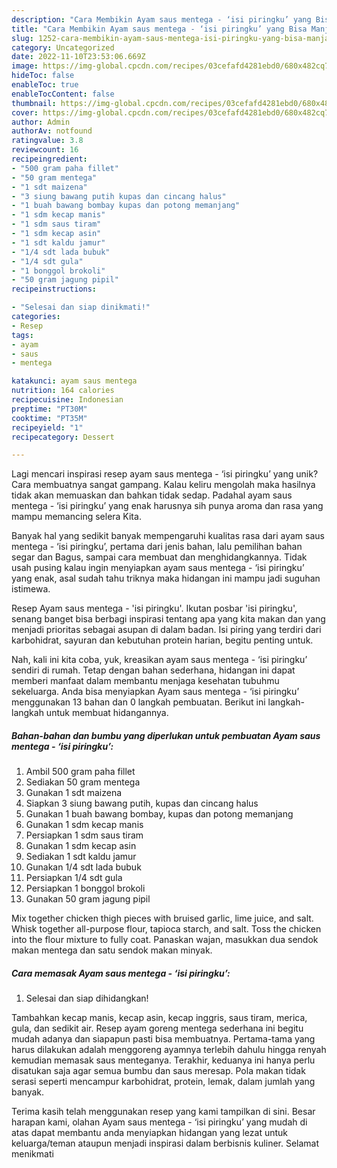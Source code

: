 ```yaml
---
description: "Cara Membikin Ayam saus mentega - ‘isi piringku’ yang Bisa Manjain Lidah"
title: "Cara Membikin Ayam saus mentega - ‘isi piringku’ yang Bisa Manjain Lidah"
slug: 1252-cara-membikin-ayam-saus-mentega-isi-piringku-yang-bisa-manjain-lidah
category: Uncategorized
date: 2022-11-10T23:53:06.669Z
image: https://img-global.cpcdn.com/recipes/03cefafd4281ebd0/680x482cq70/ayam-saus-mentega-isi-piringku-foto-resep-utama.jpg
hideToc: false
enableToc: true
enableTocContent: false
thumbnail: https://img-global.cpcdn.com/recipes/03cefafd4281ebd0/680x482cq70/ayam-saus-mentega-isi-piringku-foto-resep-utama.jpg
cover: https://img-global.cpcdn.com/recipes/03cefafd4281ebd0/680x482cq70/ayam-saus-mentega-isi-piringku-foto-resep-utama.jpg
author: Admin
authorAv: notfound
ratingvalue: 3.8
reviewcount: 16
recipeingredient:
- "500 gram paha fillet"
- "50 gram mentega"
- "1 sdt maizena"
- "3 siung bawang putih kupas dan cincang halus"
- "1 buah bawang bombay kupas dan potong memanjang"
- "1 sdm kecap manis"
- "1 sdm saus tiram"
- "1 sdm kecap asin"
- "1 sdt kaldu jamur"
- "1/4 sdt lada bubuk"
- "1/4 sdt gula"
- "1 bonggol brokoli"
- "50 gram jagung pipil"
recipeinstructions:

- "Selesai dan siap dinikmati!"
categories:
- Resep
tags:
- ayam
- saus
- mentega

katakunci: ayam saus mentega 
nutrition: 164 calories
recipecuisine: Indonesian
preptime: "PT30M"
cooktime: "PT35M"
recipeyield: "1"
recipecategory: Dessert

---
```





Lagi mencari inspirasi resep ayam saus mentega - ‘isi piringku’ yang unik? Cara membuatnya sangat gampang. Kalau keliru mengolah maka hasilnya tidak akan memuaskan dan bahkan tidak sedap. Padahal ayam saus mentega - ‘isi piringku’ yang enak harusnya sih punya aroma dan rasa yang mampu memancing selera Kita.





Banyak hal yang sedikit banyak mempengaruhi kualitas rasa dari ayam saus mentega - ‘isi piringku’, pertama dari jenis bahan, lalu pemilihan bahan segar dan Bagus, sampai cara membuat dan menghidangkannya. Tidak usah pusing kalau ingin menyiapkan ayam saus mentega - ‘isi piringku’ yang enak,      asal sudah tahu triknya maka hidangan ini mampu jadi suguhan istimewa.














Resep Ayam saus mentega - &#39;isi piringku&#39;. Ikutan posbar &#39;isi piringku&#39;, senang banget bisa berbagi inspirasi tentang apa yang kita makan dan yang menjadi prioritas sebagai asupan di dalam badan. Isi piring yang terdiri dari karbohidrat, sayuran dan kebutuhan protein harian, begitu penting untuk.






Nah, kali ini kita coba, yuk, kreasikan ayam saus mentega - ‘isi piringku’ sendiri di rumah. Tetap dengan bahan sederhana, hidangan ini dapat memberi manfaat dalam membantu menjaga kesehatan tubuhmu sekeluarga. Anda bisa menyiapkan Ayam saus mentega - ‘isi piringku’ menggunakan 13 bahan dan 0 langkah pembuatan. Berikut ini langkah-langkah untuk membuat hidangannya.

<!--inarticleads1-->

##### Bahan-bahan dan bumbu yang diperlukan untuk pembuatan Ayam saus mentega - ‘isi piringku’:

1. Ambil 500 gram paha fillet
1. Sediakan 50 gram mentega
1. Gunakan 1 sdt maizena
1. Siapkan 3 siung bawang putih, kupas dan cincang halus
1. Gunakan 1 buah bawang bombay, kupas dan potong memanjang
1. Gunakan 1 sdm kecap manis
1. Persiapkan 1 sdm saus tiram
1. Gunakan 1 sdm kecap asin
1. Sediakan 1 sdt kaldu jamur
1. Gunakan 1/4 sdt lada bubuk
1. Persiapkan 1/4 sdt gula
1. Persiapkan 1 bonggol brokoli
1. Gunakan 50 gram jagung pipil


Mix together chicken thigh pieces with bruised garlic, lime juice, and salt. Whisk together all-purpose flour, tapioca starch, and salt. Toss the chicken into the flour mixture to fully coat. Panaskan wajan, masukkan dua sendok makan mentega dan satu sendok makan minyak. 

<!--inarticleads2-->

##### Cara memasak Ayam saus mentega - ‘isi piringku’:


1. Selesai dan siap dihidangkan!

Tambahkan kecap manis, kecap asin, kecap inggris, saus tiram, merica, gula, dan sedikit air. Resep ayam goreng mentega sederhana ini begitu mudah adanya dan siapapun pasti bisa membuatnya. Pertama-tama yang harus dilakukan adalah menggoreng ayamnya terlebih dahulu hingga renyah kemudian memasak saus menteganya. Terakhir, keduanya ini hanya perlu disatukan saja agar semua bumbu dan saus meresap. Pola makan tidak serasi seperti mencampur karbohidrat, protein, lemak, dalam jumlah yang banyak. 

Terima kasih telah menggunakan resep yang kami tampilkan di sini. Besar harapan kami, olahan Ayam saus mentega - ‘isi piringku’ yang mudah di atas dapat membantu anda menyiapkan hidangan yang lezat untuk keluarga/teman ataupun menjadi inspirasi dalam berbisnis kuliner. Selamat menikmati
